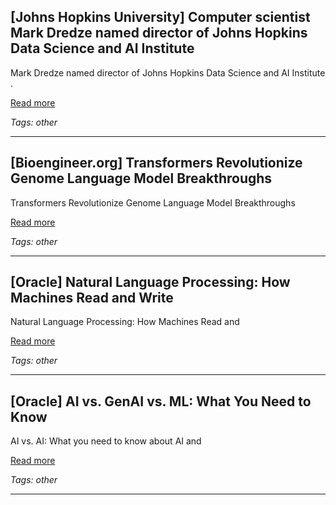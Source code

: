 ## [Johns Hopkins University] Computer scientist Mark Dredze named director of Johns Hopkins Data Science and AI Institute

Mark Dredze named director of Johns Hopkins Data Science and AI Institute .

[Read more](https://hub.jhu.edu/2025/10/13/mark-dredze-johns-hopkins-dsai-director/)

_Tags: other_

---
## [Bioengineer.org] Transformers Revolutionize Genome Language Model Breakthroughs

Transformers Revolutionize Genome Language Model Breakthroughs

[Read more](https://bioengineer.org/transformers-revolutionize-genome-language-model-breakthroughs/)

_Tags: other_

---
## [Oracle] Natural Language Processing: How Machines Read and Write

Natural Language Processing: How Machines Read and

[Read more](https://www.oracle.com/th/artificial-intelligence/what-is-natural-language-processing/)

_Tags: other_

---
## [Oracle] AI vs. GenAI vs. ML: What You Need to Know

AI vs. AI: What you need to know about AI and

[Read more](https://www.oracle.com/sa/artificial-intelligence/ai-vs-gen-ai-vs-ml/)

_Tags: other_

---
